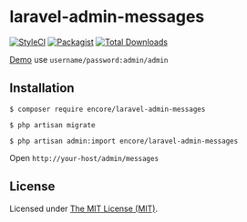 laravel-admin-messages
======================

[![StyleCI](https://styleci.io/repos/97662824/shield?branch=master)](https://styleci.io/repos/97662824)
[![Packagist](https://img.shields.io/packagist/l/encore/laravel-admin-messages.svg?maxAge=2592000)](https://packagist.org/packages/encore/laravel-admin-messages)
[![Total Downloads](https://img.shields.io/packagist/dt/encore/laravel-admin-messages.svg?style=flat-square)](https://packagist.org/packages/encore/laravel-admin-messages)

[Demo](http://120.26.143.106/admin/messages) use `username/password:admin/admin`

## Installation

```
$ composer require encore/laravel-admin-messages

$ php artisan migrate

$ php artisan admin:import encore/laravel-admin-messages
```

Open `http://your-host/admin/messages`

License
------------
Licensed under [The MIT License (MIT)](LICENSE).
